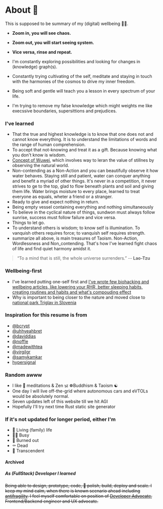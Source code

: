 # About 🌈

This is supposed to be summary of my (digital) wellbeing 💆‍♂️.

- **Zoom in, you will see chaos.**
- **Zoom out, you will start seeing system.**
- **Vice versa, rinse and repeat.**

- I'm constantly exploring possibilities and looking for changes in (knowledge) graph(s).
- Constantly trying cultivating of the self, meditate and staying in touch with the harmonies of the cosmos to drive my inner freedom.
- Being soft and gentle will teach you a lesson in every spectrum of your life.
- I'm trying to remove my false knowledge which might weights me like execssive boundaries, supersittions and prejudices.

### I've learned
- That the true and highest knowledge is to know that one does not and cannot know everything. It is to understand the limitations of words and the range of human comprehension. 
- To accept that not-knowing and treat it as a gift. Because knowing what you don't know is wisdom.
- [Concept of Wuwei](https://en.wikipedia.org/wiki/Wu_wei), which involves way to leran the value of stillnes by observing the natural world.
- Non-contending as a Non-Action and you can beautifully observe it how water behaves. Staying still and patient, water can conquer anything and benefit a myriad of other things. It's never in a competition, it never strives to ge to the top, glad to flow beneath plants and soil and giving them  life. Water brings moisture to every place, learned to treat everyone as equals, wheter a friend or a stranger.
- Ready to give and expect nothing in return.
- Being empty vessel containing everything and nothing simultaneously 
- To believe in the cyclical nature of things, sundwon must always follow sunrise, success must follow failure and vice versa. 
- Things to let go.
- To understand others is wisdom; to know self is illumination. To vanquish others requires force; to vanquish self requires strength.
- summarize all above, is main treasures of Taoism. Non-Action, Wordlessness and Non_contending. That's how I've learned fight chaos of life and find quiet harmony amidst it.

> “To a mind that is still, the whole universe surrenders.” -- **Lao-Tzu**

### Wellbeing-first

- I've learned putting one-self first and [I've wrote few biohacking and wellbeing articles, like lowering your RHR, better sleeping habits, creating routines and habits and what's compouding effect](https://yangwao.medium.com/)
- Why is important to being closer to the nature and moved close to [national park Triglav in Slovenia](https://en.wikipedia.org/wiki/Triglav)


### Inspiration for this resume is from
* [@bcrypt](https://diracdeltas.github.io/blog/about)
* [@uhhyeahbret](https://bret.io)
* [@daviddias](https://daviddias.me/about)
* [@noffle](http://blog.eight45.net/2017/01/11/eight-years.html)
* [@madewithtea](https://www.madewithtea.com)
* [@virgilgr](http://virgil.gr)
* [@samykamkar](https://samy.pl)
* [hypersignal](https://en.wiktionary.org/wiki/hypersignal)

### Random awww
* I like 🙏 meditations & Zen 🕉️ ☸️Buddhism & Taoism ☯️
* One day I will live off-the-grid where autonomous cars and eVTOLs would be absolutely normal.
* Seven updates left of this website till we hit AGI
* Hopefully I'll try next time Rust static site generator

### If it's not updated for longer period, either I'm 
* 🕺 Living (family) life 
* 👨‍💻 Busy 
* 🚨 Burned out 
* ⚰️ Dead 
* 🧠 Transcendent 


#### Archived

##### As (FullStack) Developer I learned
~~Being able to design, prototype, code, 💅 polish, build, deploy and scale. 
I keep my mind calm, when there is known scenario ahead including [antifragility](https://en.wikipedia.org/wiki/Antifragility). 
I feel myself comfortable on position of [Developer Advocate](https://www.quora.com/What-exactly-is-the-job-of-a-developer-advocate), 
Frontend/Backend engineer and UX advocate.~~